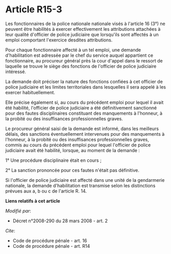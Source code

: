 # Article R15-3

Les fonctionnaires de la police nationale nationale visés à l'article 16 (3°) ne peuvent être habilités à exercer
effectivement les attributions attachées à leur qualité d'officier de police judiciaire que lorsqu'ils sont affectés à un
emploi comportant l'exercice desdites attributions. 

Pour chaque fonctionnaire affecté à un tel emploi, une demande d'habilitation est adressée par le chef du service auquel
appartient ce fonctionnaire, au procureur général près la cour d'appel dans le ressort de laquelle se trouve le siège des
fonctions de l'officier de police judiciaire intéressé. 

La demande doit préciser la nature des fonctions confiées à cet officier de police judiciaire et les limites territoriales
dans lesquelles il sera appelé à les exercer habituellement. 

Elle précise également si, au cours du précédent emploi pour lequel il avait été habilité, l'officier de police judiciaire a
été définitivement sanctionné pour des fautes disciplinaires constituant des manquements à l'honneur, à la probité ou des
insuffisances professionnelles graves. 

Le procureur général saisi de la demande est informé, dans les meilleurs délais, des sanctions éventuellement intervenues
pour des manquements à l'honneur, à la probité ou des insuffisances professionnelles graves, commis au cours du précédent
emploi pour lequel l'officier de police judiciaire avait été habilité, lorsque, au moment de la demande : 

1° Une procédure disciplinaire était en cours ; 

2° La sanction prononcée pour ces fautes n'était pas définitive. 

Si l'officier de police judiciaire est affecté dans une unité de la gendarmerie nationale, la demande d'habilitation est
transmise selon les distinctions prévues aux a, b ou c de l'article R. 14.

**Liens relatifs à cet article**

_Modifié par_:

  - Décret n°2008-290 du 28 mars 2008 - art. 2

_Cite_:

  - Code de procédure pénale - art. 16
  - Code de procédure pénale - art. R14
